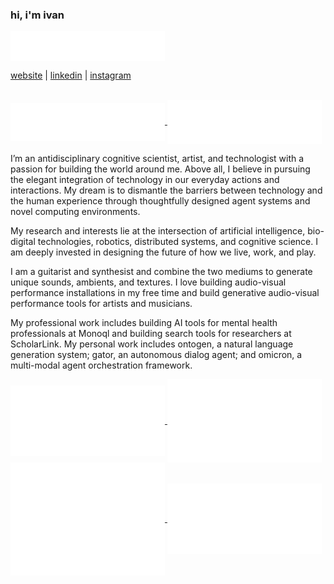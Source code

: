 ### hi, i'm ivan
<a href="https://github.com/ielm">
  <img align="center" width="49%" src="./header.svg" />
</a>
<br/>

[website](https://ivanleon.net) | [linkedin](https://www.linkedin.com/in/ivaneleon/) | [instagram](https://www.instagram.com/__ielm__/)

<br/>
<a href="https://github.com/ielm">
  <img align="center" width="49%" src="./repositories.svg" />
</a>
<a href="https://github.com/ielm">
  <img align="center" width="49%" src="./acti_comm.svg" />
</a>

I’m an antidisciplinary cognitive scientist, artist, and technologist with a passion for building the world around me. Above all, I believe in pursuing the elegant integration of technology in our everyday actions and interactions. My dream is to dismantle the barriers between technology and the human experience through thoughtfully designed agent systems and novel computing environments.

My research and interests lie at the intersection of artificial intelligence, bio-digital technologies, robotics, distributed systems, and cognitive science.  I am deeply invested in designing the future of how we live, work, and play. 

I am a guitarist and synthesist and combine the two mediums to generate unique sounds, ambients, and textures. I love building audio-visual performance installations in my free time and build generative audio-visual performance tools for artists and musicians.

My professional work includes building AI tools for mental health professionals at Monoql and building search tools for researchers at ScholarLink. My personal work includes ontogen, a natural language generation system; gator, an autonomous dialog agent; and omicron, a multi-modal agent orchestration framework.


<a href="https://github.com/ielm">
  <img align="center" width="49%" src="./iso_calender.svg" />
</a>

<a href="https://github.com/ielm">
    <img align="center" width="49%" src="./issue_pr_lang.svg" />
</a>

<a href="https://github.com/ielm">
  <img align="center" width="49%" src="./github-habits.svg" />
</a>
<a href="https://github.com/ielm">
    <img align="center" width="49%" src="./achievements.svg" />
</a>
